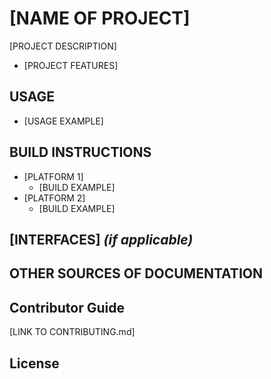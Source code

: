 # [NAME OF PROJECT]

[PROJECT DESCRIPTION]
  * [PROJECT FEATURES] 

## USAGE
  * [USAGE EXAMPLE]
  
## BUILD INSTRUCTIONS
  * [PLATFORM 1]
    * [BUILD EXAMPLE]
  * [PLATFORM 2]
    * [BUILD EXAMPLE]

## [INTERFACES] _(if applicable)_ 

## OTHER SOURCES OF DOCUMENTATION

## Contributor Guide
[LINK TO CONTRIBUTING.md]

## License 
